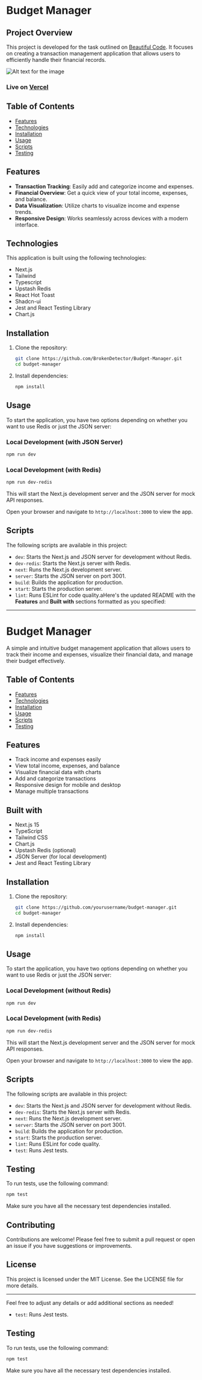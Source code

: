 # Budget Manager

## Project Overview

This project is developed for the task outlined on [Beautiful Code](https://beautifulcode.ru/task/frontend). It focuses on creating a transaction management application that allows users to efficiently handle their financial records.


![Alt text for the image](./images/screenshot.png)

### Live on [Vercel]()

## Table of Contents

- [Features](#features)
- [Technologies](#technologies)
- [Installation](#installation)
- [Usage](#usage)
- [Scripts](#scripts)
- [Testing](#testing)

## Features

- **Transaction Tracking**: Easily add and categorize income and expenses.
- **Financial Overview**: Get a quick view of your total income, expenses, and balance.
- **Data Visualization**: Utilize charts to visualize income and expense trends.
- **Responsive Design**: Works seamlessly across devices with a modern interface.

## Technologies

This application is built using the following technologies:

- Next.js
- Tailwind
- Typescript
- Upstash Redis
- React Hot Toast
- Shadcn-ui
- Jest and React Testing Library
- Chart.js

## Installation

1. Clone the repository:

   ```bash
   git clone https://github.com/BrokenDetector/Budget-Manager.git
   cd budget-manager
   ```

2. Install dependencies:

   ```bash
   npm install
   ```

## Usage

To start the application, you have two options depending on whether you want to use Redis or just the JSON server:

### Local Development (with JSON Server)

```bash
npm run dev
```

### Local Development (with Redis)

```bash
npm run dev-redis
```

This will start the Next.js development server and the JSON server for mock API responses.

Open your browser and navigate to `http://localhost:3000` to view the app.

## Scripts

The following scripts are available in this project:

- `dev`: Starts the Next.js and JSON server for development without Redis.
- `dev-redis`: Starts the Next.js server with Redis.
- `next`: Runs the Next.js development server.
- `server`: Starts the JSON server on port 3001.
- `build`: Builds the application for production.
- `start`: Starts the production server.
- `lint`: Runs ESLint for code quality.aHere's the updated README with the **Features** and **Built with** sections formatted as you specified:

---

# Budget Manager

A simple and intuitive budget management application that allows users to track their income and expenses, visualize their financial data, and manage their budget effectively.

## Table of Contents

- [Features](#features)
- [Technologies](#technologies)
- [Installation](#installation)
- [Usage](#usage)
- [Scripts](#scripts)
- [Testing](#testing)

## Features

- Track income and expenses easily
- View total income, expenses, and balance
- Visualize financial data with charts
- Add and categorize transactions
- Responsive design for mobile and desktop
- Manage multiple transactions

## Built with

- Next.js 15
- TypeScript
- Tailwind CSS
- Chart.js
- Upstash Redis (optional)
- JSON Server (for local development)
- Jest and React Testing Library

## Installation

1. Clone the repository:

   ```bash
   git clone https://github.com/yourusername/budget-manager.git
   cd budget-manager
   ```

2. Install dependencies:

   ```bash
   npm install
   ```

## Usage

To start the application, you have two options depending on whether you want to use Redis or just the JSON server:

### Local Development (without Redis)

```bash
npm run dev
```

### Local Development (with Redis)

```bash
npm run dev-redis
```

This will start the Next.js development server and the JSON server for mock API responses.

Open your browser and navigate to `http://localhost:3000` to view the app.

## Scripts

The following scripts are available in this project:

- `dev`: Starts the Next.js and JSON server for development without Redis.
- `dev-redis`: Starts the Next.js server with Redis.
- `next`: Runs the Next.js development server.
- `server`: Starts the JSON server on port 3001.
- `build`: Builds the application for production.
- `start`: Starts the production server.
- `lint`: Runs ESLint for code quality.
- `test`: Runs Jest tests.

## Testing

To run tests, use the following command:

```bash
npm test
```

Make sure you have all the necessary test dependencies installed.

## Contributing

Contributions are welcome! Please feel free to submit a pull request or open an issue if you have suggestions or improvements.

## License

This project is licensed under the MIT License. See the LICENSE file for more details.

---

Feel free to adjust any details or add additional sections as needed!

- `test`: Runs Jest tests.

## Testing

To run tests, use the following command:

```bash
npm test
```

Make sure you have all the necessary test dependencies installed.
